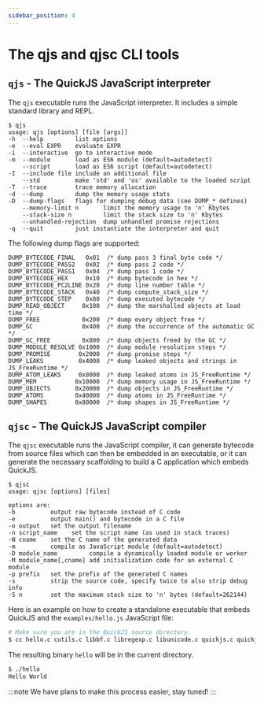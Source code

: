```yaml
---
sidebar_position: 4
---
```


# The qjs and qjsc CLI tools

## `qjs` - The QuickJS JavaScript interpreter

The `qjs` executable runs the JavaScript interpreter. It includes a simple standard
library and REPL.

```
$ qjs
usage: qjs [options] [file [args]]
-h  --help         list options
-e  --eval EXPR    evaluate EXPR
-i  --interactive  go to interactive mode
-m  --module       load as ES6 module (default=autodetect)
    --script       load as ES6 script (default=autodetect)
-I  --include file include an additional file
    --std          make 'std' and 'os' available to the loaded script
-T  --trace        trace memory allocation
-d  --dump         dump the memory usage stats
-D  --dump-flags   flags for dumping debug data (see DUMP_* defines)
    --memory-limit n       limit the memory usage to 'n' Kbytes
    --stack-size n         limit the stack size to 'n' Kbytes
    --unhandled-rejection  dump unhandled promise rejections
-q  --quit         just instantiate the interpreter and quit
```

The following dump flags are supported:

```
DUMP_BYTECODE_FINAL   0x01  /* dump pass 3 final byte code */
DUMP_BYTECODE_PASS2   0x02  /* dump pass 2 code */
DUMP_BYTECODE_PASS1   0x04  /* dump pass 1 code */
DUMP_BYTECODE_HEX     0x10  /* dump bytecode in hex */
DUMP_BYTECODE_PC2LINE 0x20  /* dump line number table */
DUMP_BYTECODE_STACK   0x40  /* dump compute_stack_size */
DUMP_BYTECODE_STEP    0x80  /* dump executed bytecode */
DUMP_READ_OBJECT     0x100  /* dump the marshalled objects at load time */
DUMP_FREE            0x200  /* dump every object free */
DUMP_GC              0x400  /* dump the occurrence of the automatic GC */
DUMP_GC_FREE         0x800  /* dump objects freed by the GC */
DUMP_MODULE_RESOLVE 0x1000  /* dump module resolution steps */
DUMP_PROMISE        0x2000  /* dump promise steps */
DUMP_LEAKS          0x4000  /* dump leaked objects and strings in JS_FreeRuntime */
DUMP_ATOM_LEAKS     0x8000  /* dump leaked atoms in JS_FreeRuntime */
DUMP_MEM           0x10000  /* dump memory usage in JS_FreeRuntime */
DUMP_OBJECTS       0x20000  /* dump objects in JS_FreeRuntime */
DUMP_ATOMS         0x40000  /* dump atoms in JS_FreeRuntime */
DUMP_SHAPES        0x80000  /* dump shapes in JS_FreeRuntime */
```

## `qjsc` - The QuickJS JavaScript compiler

The `qjsc` executable runs the JavaScript compiler, it can generate bytecode from
source files which can then be embedded in an executable, or it can generate the necessary
scaffolding to build a C application which embeds QuickJS.

```
$ qjsc
usage: qjsc [options] [files]

options are:
-b          output raw bytecode instead of C code
-e          output main() and bytecode in a C file
-o output   set the output filename
-n script_name    set the script name (as used in stack traces)
-N cname    set the C name of the generated data
-m          compile as JavaScript module (default=autodetect)
-D module_name         compile a dynamically loaded module or worker
-M module_name[,cname] add initialization code for an external C module
-p prefix   set the prefix of the generated C names
-s          strip the source code, specify twice to also strip debug info
-S n        set the maximum stack size to 'n' bytes (default=262144)
```

Here is an example on how to create a standalone executable that embeds QuickJS
and the `examples/hello.js` JavaScript file:

```bash
# Make sure you are in the QuickJS source directory.
$ cc hello.c cutils.c libbf.c libregexp.c libunicode.c quickjs.c quickjs-libc.c -I. -o hello
```

The resulting binary `hello` will be in the current directory.

```bash
$ ./hello
Hello World
```

:::note
We have plans to make this process easier, stay tuned!
:::
